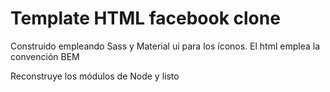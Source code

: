 # Template HTML facebook clone

Construido empleando Sass y Material ui para los íconos.
El html emplea la convención BEM

Reconstruye los módulos de Node y listo
